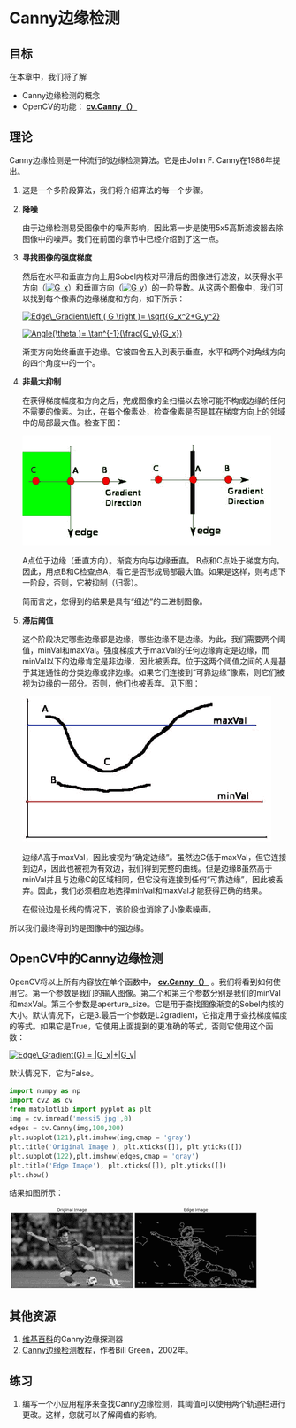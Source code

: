 # Canny边缘检测

## 目标

在本章中，我们将了解

*   Canny边缘检测的概念
*   OpenCV的功能： **[cv.Canny（）](../../dd/d1a/group__imgproc__feature.html#ga04723e007ed888ddf11d9ba04e2232de "Finds edges in an image using the Canny algorithm  . ")**

## 理论

Canny边缘检测是一种流行的边缘检测算法。它是由John F. Canny在1986年提出。

1.  这是一个多阶段算法，我们将介绍算法的每一个步骤。
2.  **降噪**

    由于边缘检测易受图像中的噪声影响，因此第一步是使用5x5高斯滤波器去除图像中的噪声。我们在前面的章节中已经介绍到了这一点。

3.  **寻找图像的强度梯度**

    然后在水平和垂直方向上用Sobel内核对平滑后的图像进行滤波，以获得水平方向（<a href="https://www.codecogs.com/eqnedit.php?latex=G_y" target="_blank"><img src="https://latex.codecogs.com/png.latex?G_x" title="G_x" /></a>）和垂直方向（<a href="https://www.codecogs.com/eqnedit.php?latex=G_y" target="_blank"><img src="https://latex.codecogs.com/png.latex?G_y" title="G_y" /></a>）的一阶导数。从这两个图像中，我们可以找到每个像素的边缘梯度和方向，如下所示：

    <a href="https://www.codecogs.com/eqnedit.php?latex=Edge\_Gradient\left&space;(&space;G&space;\right&space;)=&space;\sqrt{G_x^2&plus;G_y^2}" target="_blank"><img src="https://latex.codecogs.com/png.latex?Edge\_Gradient\left&space;(&space;G&space;\right&space;)=&space;\sqrt{G_x^2&plus;G_y^2}" title="Edge\_Gradient\left ( G \right )= \sqrt{G_x^2+G_y^2}" /></a>

    <a href="https://www.codecogs.com/eqnedit.php?latex=Angle(\theta&space;)=&space;\tan^{-1}(\frac{G_y}{G_x})" target="_blank"><img src="https://latex.codecogs.com/png.latex?Angle(\theta&space;)=&space;\tan^{-1}(\frac{G_y}{G_x})" title="Angle(\theta )= \tan^{-1}(\frac{G_y}{G_x})" /></a>

    渐变方向始终垂直于边缘。它被四舍五入到表示垂直，水平和两个对角线方向的四个角度中的一个。

4.  **非最大抑制**

    在获得梯度幅度和方向之后，完成图像的全扫描以去除可能不构成边缘的任何不需要的像素。为此，在每个像素处，检查像素是否是其在梯度方向上的邻域中的局部最大值。检查下图：

    ![nms.jpg](img/8adf25c3123d4e60ffabee06e40fd7a3.jpg)

    A点位于边缘（垂直方向）。渐变方向与边缘垂直。 B点和C点处于梯度方向。因此，用点B和C检查点A，看它是否形成局部最大值。如果是这样，则考虑下一阶段，否则，它被抑制（归零）。

    简而言之，您得到的结果是具有“细边”的二进制图像。

5.  **滞后阈值**

    这个阶段决定哪些边缘都是边缘，哪些边缘不是边缘。为此，我们需要两个阈值，minVal和maxVal。强度梯度大于maxVal的任何边缘肯定是边缘，而minVal以下的边缘肯定是非边缘，因此被丢弃。位于这两个阈值之间的人是基于其连通性的分类边缘或非边缘。如果它们连接到“可靠边缘”像素，则它们被视为边缘的一部分。否则，他们也被丢弃。见下图：

    ![hysteresis.jpg](img/a99bac0bed27e94a276e2a0159189081.jpg)

    边缘A高于maxVal，因此被视为“确定边缘”。虽然边C低于maxVal，但它连接到边A，因此也被视为有效边，我们得到完整的曲线。但是边缘B虽然高于minVal并且与边缘C的区域相同，但它没有连接到任何“可靠边缘”，因此被丢弃。因此，我们必须相应地选择minVal和maxVal才能获得正确的结果。

    在假设边是长线的情况下，该阶段也消除了小像素噪声。

所以我们最终得到的是图像中的强边缘。

## OpenCV中的Canny边缘检测

OpenCV将以上所有内容放在单个函数中， **[cv.Canny（）](../../dd/d1a/group__imgproc__feature.html#ga04723e007ed888ddf11d9ba04e2232de "Finds edges in an image using the Canny algorithm  . ")** 。我们将看到如何使用它。第一个参数是我们的输入图像。第二个和第三个参数分别是我们的minVal和maxVal。第三个参数是aperture_size。它是用于查找图像渐变的Sobel内核的大小。默认情况下，它是3.最后一个参数是L2gradient，它指定用于查找梯度幅度的等式。如果它是True，它使用上面提到的更准确的等式，否则它使用这个函数：

<a href="https://www.codecogs.com/eqnedit.php?latex=Edge\_Gradient(G)&space;=&space;|G_x|&plus;|G_y|" target="_blank"><img src="https://latex.codecogs.com/png.latex?Edge\_Gradient(G)&space;=&space;|G_x|&plus;|G_y|" title="Edge\_Gradient(G) = |G_x|+|G_y|" /></a>

默认情况下，它为False。

```python
import numpy as np
import cv2 as cv
from matplotlib import pyplot as plt
img = cv.imread('messi5.jpg',0)
edges = cv.Canny(img,100,200)
plt.subplot(121),plt.imshow(img,cmap = 'gray')
plt.title('Original Image'), plt.xticks([]), plt.yticks([])
plt.subplot(122),plt.imshow(edges,cmap = 'gray')
plt.title('Edge Image'), plt.xticks([]), plt.yticks([])
plt.show()
```

结果如图所示：

![canny1.jpg](img/5f9af483a4e1aff24c9bb947a6e53112.jpg)

## 其他资源

1.  [维基百科](http://en.wikipedia.org/wiki/Canny_edge_detector)的Canny边缘探测器
2.  [Canny边缘检测教程](http://dasl.unlv.edu/daslDrexel/alumni/bGreen/www.pages.drexel.edu/_weg22/can_tut.html)，作者Bill Green，2002年。

## 练习

1.  编写一个小应用程序来查找Canny边缘检测，其阈值可以使用两个轨道栏进行更改。这样，您就可以了解阈值的影响。
